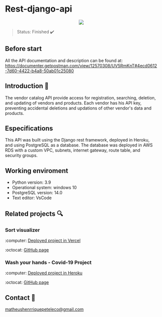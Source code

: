 # Rest-django-api

<p align='center'><img src="https://i.pinimg.com/originals/36/54/e7/3654e7e5cd4023d6a65bb172fb178be0.jpg"/></p>

> Status: Finished :heavy_check_mark:

## Before start

All the API documentation and description can be found at: https://documenter.getpostman.com/view/12570308/UV5RmKnT#4ecd0612-7d60-4422-b4a8-50ab01c25080

## Introduction :snake:

The vendor catalog API provide access for registration, searching, deletion, and updating of vendors and products. Each vendor has his API key, preventing accidental deletions and updations of other vendor's data and products.

## Especifications

This API was built using the Django rest framework, deployed in Heroku, and using PostgreSQL as a database. The database was deployed in AWS RDS with a custom VPC, subnets, internet gateway, route table, and security groups.

## Working enviroment

- Python version: 3.9
- Operational system: windows 10
- PostgreSQL version: 14.0
- Text editor: VsCode

## Related projects :mag:

<h3>Sort visualizer</h3>
:computer: <a href='https://sort-visualizer-omega.vercel.app/'>Deployed project in Vercel</a>

:octocat: <a href='https://github.com/Matheus-se/Sort-visualizer'>GitHub page</a>

<h3>Wash your hands - Covid-19 Project</h3>
:computer: <a href='https://wash-your-hand.herokuapp.com/'>Deployed project in Heroku</a>

:octocat: <a href='https://github.com/Matheus-se/Covid-19-project'>GitHub page</a>

## Contact :e-mail:

matheushenrriquepeteleco@gmail.com
